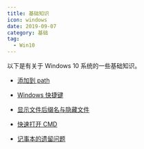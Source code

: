 ```yaml
---
title: 基础知识
icon: windows
date: 2019-09-07
category: 基础
tag:
  - Win10
---
```


以下是有关于 Windows 10 系统的一些基础知识。

<!-- more -->

- [添加到 path](add-path.md)

- [Windows 快捷键](shortcut-key.md)

- [显示文件后缀名与隐藏文件](hidden-file.md)

- [快速打开 CMD](cmd.md)

- [记事本的遗留问题](notepad.md)
